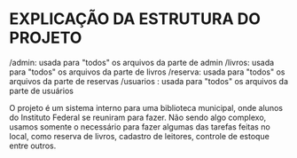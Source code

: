 # EXPLICAÇÃO DA ESTRUTURA DO PROJETO #

/admin: usada para "todos" os arquivos da parte de admin
/livros: usada para "todos" os arquivos da parte de livros
/reserva: usada para "todos" os arquivos da parte de reservas
/usuarios : usada para "todos" os arquivos da parte de usuários

O projeto é um sistema interno para uma biblioteca municipal, onde alunos do Instituto Federal se reuniram para fazer. Não sendo algo complexo, usamos somente o necessário para fazer algumas das tarefas feitas no local, como reserva de livros, cadastro de leitores, controle de estoque entre outros.
